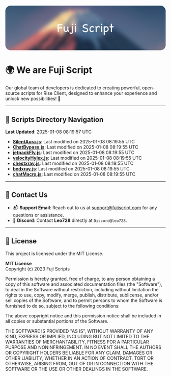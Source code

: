 ![Banner](.github/b.webp)

# 🌍 **We are Fuji Script**

Our global team of developers is dedicated to creating powerful, open-source scripts for Rise Client, designed to enhance your experience and unlock new possibilities! 🌟

---
<!-- SCRIPTS_NAVIGATION_START -->
## 📂 **Scripts Directory Navigation**

**Last Updated**: 2025-01-08 08:19:57 UTC

- **[SilentAura.js](scripts/SilentAura.js)**: Last modified on 2025-01-08 08:19:55 UTC
- **[ChatBypass.js](scripts/ChatBypass.js)**: Last modified on 2025-01-08 08:19:55 UTC
- **[jetpackFly.js](scripts/jetpackFly.js)**: Last modified on 2025-01-08 08:19:55 UTC
- **[velocityHylex.js](scripts/velocityHylex.js)**: Last modified on 2025-01-08 08:19:55 UTC
- **[chestxray.js](scripts/chestxray.js)**: Last modified on 2025-01-08 08:19:55 UTC
- **[bedxray.js](scripts/bedxray.js)**: Last modified on 2025-01-08 08:19:55 UTC
- **[chatMacro.js](scripts/chatMacro.js)**: Last modified on 2025-01-08 08:19:55 UTC

<!-- SCRIPTS_NAVIGATION_END -->

---

## 💬 **Contact Us**  
- 📬 **Support Email**: Reach out to us at [support@fujiscript.com](mailto:support@fujiscript.com) for any questions or assistance.  
- 💬 **Discord**: Contact **Leo728** directly at `Discord@leo728`.

---

## 📜 **License**

This project is licensed under the MIT License.  

**MIT License**  
Copyright (c) 2023 Fuji Scripts  

Permission is hereby granted, free of charge, to any person obtaining a copy of this software and associated documentation files (the "Software"), to deal in the Software without restriction, including without limitation the rights to use, copy, modify, merge, publish, distribute, sublicense, and/or sell copies of the Software, and to permit persons to whom the Software is furnished to do so, subject to the following conditions:  

The above copyright notice and this permission notice shall be included in all copies or substantial portions of the Software.  

THE SOFTWARE IS PROVIDED "AS IS", WITHOUT WARRANTY OF ANY KIND, EXPRESS OR IMPLIED, INCLUDING BUT NOT LIMITED TO THE WARRANTIES OF MERCHANTABILITY, FITNESS FOR A PARTICULAR PURPOSE AND NONINFRINGEMENT. IN NO EVENT SHALL THE AUTHORS OR COPYRIGHT HOLDERS BE LIABLE FOR ANY CLAIM, DAMAGES OR OTHER LIABILITY, WHETHER IN AN ACTION OF CONTRACT, TORT OR OTHERWISE, ARISING FROM, OUT OF OR IN CONNECTION WITH THE SOFTWARE OR THE USE OR OTHER DEALINGS IN THE SOFTWARE.  
